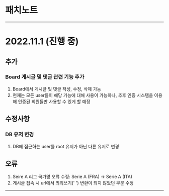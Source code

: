 # 패치노트
---
# 2022.11.1 (진행 중)

## 추가
### Board 게시글 및 댓글 관련 기능 추가
1. Board에서 게시글 및 댓글 작성, 수정, 삭제 가능
2. 현재는 모든 user들이 해당 기능에 대해 사용이 가능하나, 추후 인증 시스템을 이용해 인증된 회원들만 사용할 수 있게 할 예정

## 수정사항
### DB 유저 변경
1. DB에 접근하는 user를 root 유저가 아닌 다른 유저로 변경

## 오류
1. Seire A 리그 국가명 오류 수정: Serie A (FRA) -> Serie A (ITA)
2. 게시글 접속 시 url에서 띄워쓰기(' ') 변환이 되지 않았던 부분 수정

---